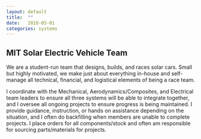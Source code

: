 ```yaml
---
layout: default
title:  ""
date:   2018-05-01
categories: systems
---
```


<h2>MIT Solar Electric Vehicle Team</h2>

<p>​We are a student-run team that designs, builds, and races solar cars. Small but highly motivated, we make just about everything in-house and self-manage all technical, financial, and logistical elements of being a race team.</p>

<p>​​I coordinate with the Mechanical, Aerodynamics/Composites, and Electrical team leaders to ensure all three systems will be able to integrate together, and I oversee all ongoing projects to ensure progress is being maintained. I provide guidance, instruction, or hands on assistance depending on the situation, and I often do backfilling when members are unable to complete projects. I place orders for all components/stock and often am responsible for sourcing parts/materials for projects.</p>